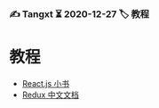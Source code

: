 ### ✍️ Tangxt ⏳ 2020-12-27 🏷️ 教程

# 教程

- [React.js 小书](http://huziketang.mangojuice.top/books/react/)
- [Redux 中文文档](https://www.redux.org.cn/)

